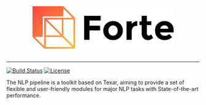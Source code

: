 <div align="center">
   <img src="./docs/_static/img/logo_h.png"><br><br>
</div>

-----------------

[![Build Status](https://travis-ci.com/hunterhector/forte.svg?token=stxAYykN8cafiEFmeAea&branch=master)](https://travis-ci.com/hunterhector/forte)
[![License](https://img.shields.io/badge/license-Apache%202.0-blue.svg)](https://github.com/hunterhector/forte/blob/master/LICENSE)


The NLP pipeline is a toolkit based on Texar, aiming to provide a set of flexible and user-friendly modules for major NLP tasks with State-of-the-art performance.
